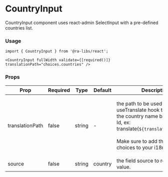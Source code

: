 # CountryInput

CountryInput component uses react-admin SelectInput with a pre-defined countries list.

### Usage

```tsx
import { CountryInput } from '@ra-libs/react';

<CountryInput fullWidth validate={[required()]} translationPath="choices.countries" />
```

### Props

| Prop            | Required | Type    | Default | Description                                                                                                                                                                                                        |
| --------------- | -------- | ------- | ------- | ------------------------------------------------------------------------------------------------------------------------------------------------------------------------------------------------------------------ |
| translationPath | false    | string  | -       | <p>the path to be used with the useTranslate hook to translate the country name based on its Id, ex: translate(`${translationPath}.BR`)<br><br>Make sure to add the translation choices to your i18n provider.</p> |
| source        | false    | string | country   | the field source to retrieve its value.


